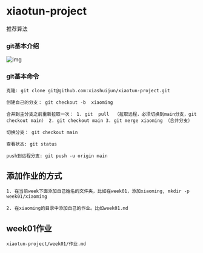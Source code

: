 # xiaotun-project
推荐算法



### git基本介绍

![img](https://img-blog.csdnimg.cn/20210207093915137.png?x-oss-process=image/watermark,type_ZmFuZ3poZW5naGVpdGk,shadow_10,text_aHR0cHM6Ly9ibG9nLmNzZG4ubmV0L3FxXzM5MDQwNjk1,size_16,color_FFFFFF,t_70)





### git基本命令

```
克隆: git clone git@github.com:xiashuijun/xiaotun-project.git

创建自己的分支： git checkout -b  xiaoming

合并到主分支之前重新拉取一次： 1. git  pull  （拉取远程，必须切换到main分支，git checkout main） 2. git checkout main 3. git merge xiaoming （合并分支）

切换分支： git checkout main

查看状态: git status

push到远程分支: git push -u origin main

```



## 添加作业的方式

```
1. 在当前week下面添加自己姓名的文件夹，比如在week01，添加xiaoming, mkdir -p week01/xiaoming

2. 在xiaoming的目录中添加自己的作业。比如week01.md
```





## week01作业

```
xiaotun-project/week01/作业.md
```







